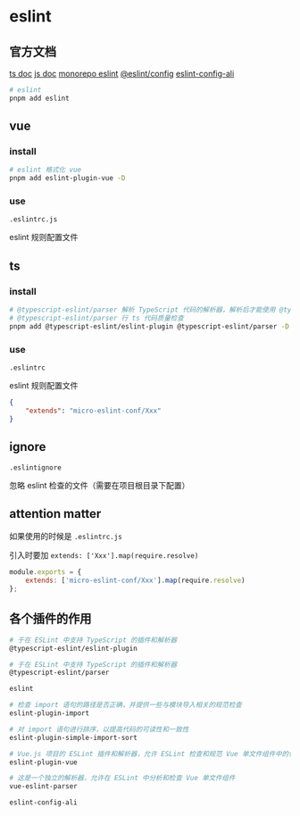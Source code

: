 # eslint

## 官方文档

[ts doc](https://typescript-eslint.nodejs.cn/)
[js doc](https://eslint.nodejs.cn/)
[monorepo eslint](https://typescript-eslint.nodejs.cn/linting/typed-linting/monorepos)
[@eslint/config](https://zh-hans.eslint.org/)
[eslint-config-ali](https://www.npmjs.com/package/eslint-config-ali)

```bash
# eslint
pnpm add eslint
```

## vue

### install

```bash
# eslint 格式化 vue
pnpm add eslint-plugin-vue -D
```

### use

`.eslintrc.js`

eslint 规则配置文件

## ts

### install

```bash
# @typescript-eslint/parser 解析 TypeScript 代码的解析器，解析后才能使用 @typescript-eslint/parser
# @typescript-eslint/parser 行 ts 代码质量检查
pnpm add @typescript-eslint/eslint-plugin @typescript-eslint/parser -D
```

### use

`.eslintrc`

eslint 规则配置文件

```json
{
    "extends": "micro-eslint-conf/Xxx"
}
```

## ignore

`.eslintignore`

忽略 eslint 检查的文件（需要在项目根目录下配置）

## attention matter

如果使用的时候是 `.eslintrc.js`

引入时要加 `extends: ['Xxx'].map(require.resolve)`

```javascript
module.exports = {
    extends: ['micro-eslint-conf/Xxx'].map(require.resolve)
};
```

## 各个插件的作用

```bash
# 于在 ESLint 中支持 TypeScript 的插件和解析器
@typescript-eslint/eslint-plugin

# 于在 ESLint 中支持 TypeScript 的插件和解析器
@typescript-eslint/parser

eslint

# 检查 import 语句的路径是否正确，并提供一些与模块导入相关的规范检查
eslint-plugin-import

# 对 import 语句进行排序，以提高代码的可读性和一致性
eslint-plugin-simple-import-sort

# Vue.js 项目的 ESLint 插件和解析器，允许 ESLint 检查和规范 Vue 单文件组件中的代码
eslint-plugin-vue

# 这是一个独立的解析器，允许在 ESLint 中分析和检查 Vue 单文件组件
vue-eslint-parser

eslint-config-ali
```